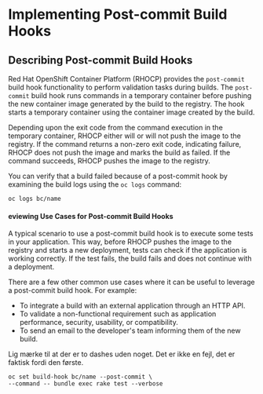 # Implementing Post-commit Build Hooks

## Describing Post-commit Build Hooks

Red Hat OpenShift Container Platform (RHOCP) provides the `post-commit` build hook functionality to perform validation tasks during builds. The `post-commit` build hook runs commands in a temporary container before pushing the  new container image generated by the build to the registry. The hook  starts a temporary container using the container image created by the  build.

Depending upon the exit code from the command execution in  the temporary container, RHOCP either will or will not push the image to the registry. If the command returns a non-zero exit code, indicating  failure, RHOCP does not push the image and marks the build as failed. If the command succeeds, RHOCP pushes the image to the registry.

You can verify that a build failed because of a post-commit hook by examining the build logs using the `oc logs` command:

```
oc logs bc/name
```

#### eviewing Use Cases for Post-commit Build Hooks

A typical scenario to use a post-commit build hook is to execute some  tests in your application. This way, before RHOCP pushes the image to  the registry and starts a new deployment, tests can check if the  application is working correctly. If the test fails, the build fails and does not continue with a deployment.

There are a few other common use cases where it can be useful to leverage a post-commit build hook. For example:

- To integrate a build with an external application through an HTTP API.
- To validate a non-functional requirement such as application performance, security, usability, or compatibility.
- To send an email to the developer's team informing them of the new build.

Lig mærke til at der er to dashes uden noget. Det er ikke en fejl, det er faktisk fordi den første.

```
oc set build-hook bc/name --post-commit \
--command -- bundle exec rake test --verbose
```